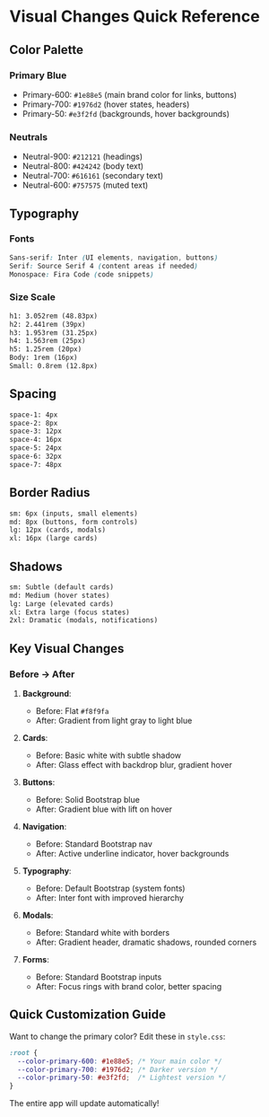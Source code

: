 # Visual Changes Quick Reference

## Color Palette

### Primary Blue

- Primary-600: `#1e88e5` (main brand color for links, buttons)
- Primary-700: `#1976d2` (hover states, headers)
- Primary-50: `#e3f2fd` (backgrounds, hover backgrounds)

### Neutrals

- Neutral-900: `#212121` (headings)
- Neutral-800: `#424242` (body text)
- Neutral-700: `#616161` (secondary text)
- Neutral-600: `#757575` (muted text)

## Typography

### Fonts

```css
Sans-serif: Inter (UI elements, navigation, buttons)
Serif: Source Serif 4 (content areas if needed)
Monospace: Fira Code (code snippets)
```

### Size Scale

```txt
h1: 3.052rem (48.83px)
h2: 2.441rem (39px)
h3: 1.953rem (31.25px)
h4: 1.563rem (25px)
h5: 1.25rem (20px)
Body: 1rem (16px)
Small: 0.8rem (12.8px)
```

## Spacing

```txt
space-1: 4px
space-2: 8px
space-3: 12px
space-4: 16px
space-5: 24px
space-6: 32px
space-7: 48px
```

## Border Radius

```txt
sm: 6px (inputs, small elements)
md: 8px (buttons, form controls)
lg: 12px (cards, modals)
xl: 16px (large cards)
```

## Shadows

```txt
sm: Subtle (default cards)
md: Medium (hover states)
lg: Large (elevated cards)
xl: Extra large (focus states)
2xl: Dramatic (modals, notifications)
```

## Key Visual Changes

### Before → After

1. **Background**:
   - Before: Flat `#f8f9fa`
   - After: Gradient from light gray to light blue

2. **Cards**:
   - Before: Basic white with subtle shadow
   - After: Glass effect with backdrop blur, gradient hover

3. **Buttons**:
   - Before: Solid Bootstrap blue
   - After: Gradient blue with lift on hover

4. **Navigation**:
   - Before: Standard Bootstrap nav
   - After: Active underline indicator, hover backgrounds

5. **Typography**:
   - Before: Default Bootstrap (system fonts)
   - After: Inter font with improved hierarchy

6. **Modals**:
   - Before: Standard white with borders
   - After: Gradient header, dramatic shadows, rounded corners

7. **Forms**:
   - Before: Standard Bootstrap inputs
   - After: Focus rings with brand color, better spacing

## Quick Customization Guide

Want to change the primary color? Edit these in `style.css`:

```css
:root {
  --color-primary-600: #1e88e5; /* Your main color */
  --color-primary-700: #1976d2; /* Darker version */
  --color-primary-50: #e3f2fd;  /* Lightest version */
}
```

The entire app will update automatically!
